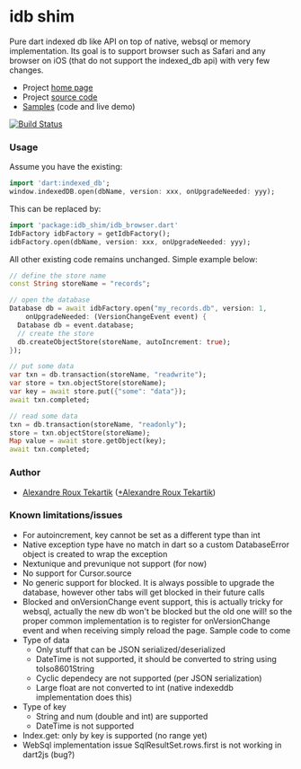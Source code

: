 # idb shim

Pure dart indexed db like API on top of native, websql or memory implementation. Its goal is to support browser such as
Safari and any browser on iOS (that do not support the indexed_db api) with very few changes.

* Project [home page](http://alextekartik.github.io/idb_shim.dart/)
* Project [source code](https://github.com/alextekartik/idb_shim.dart)
* [Samples](https://alextekartik.github.io/idb_shim_samples.dart) (code and live demo)

[![Build Status](https://drone.io/github.com/alextekartik/idb_shim.dart/status.png)](https://drone.io/github.com/alextekartik/idb_shim.dart/latest)

### Usage

Assume you have the existing:

```dart
import 'dart:indexed_db';
window.indexedDB.open(dbName, version: xxx, onUpgradeNeeded: yyy);
```

This can be replaced by:

```dart
import 'package:idb_shim/idb_browser.dart'
IdbFactory idbFactory = getIdbFactory();
idbFactory.open(dbName, version: xxx, onUpgradeNeeded: yyy);
```

All other existing code remains unchanged. Simple example below:

```dart
// define the store name
const String storeName = "records";

// open the database
Database db = await idbFactory.open("my_records.db", version: 1,
    onUpgradeNeeded: (VersionChangeEvent event) {
  Database db = event.database;
  // create the store
  db.createObjectStore(storeName, autoIncrement: true);
});

// put some data
var txn = db.transaction(storeName, "readwrite");
var store = txn.objectStore(storeName);
var key = await store.put({"some": "data"});
await txn.completed;

// read some data
txn = db.transaction(storeName, "readonly");
store = txn.objectStore(storeName);
Map value = await store.getObject(key);
await txn.completed;
```

### Author
 * [Alexandre Roux Tekartik](https://github.com/alextekartik) ([+Alexandre Roux Tekartik](https://plus.google.com/+AlexandreRouxTekartik/about))
 
### Known limitations/issues

* For autoincrement, key cannot be set as a different type than int
* Native exception type have no match in dart so a custom DatabaseError object is created to wrap the exception
* Nextunique and prevunique not support (for now)
* No support for Cursor.source
* No generic support for blocked. It is always possible to upgrade the database, however other tabs will get blocked in their future calls
* Blocked and onVersionChange event support, this is actually tricky for websql, actually the new db won't be blocked but the old one will!
  so the proper common implementation is to register for onVersionChange event and when receiving simply reload the page. Sample code to come
* Type of data
  * Only stuff that can be JSON serialized/deserialized
  * DateTime is not supported, it should be converted to string using toIso8601String
  * Cyclic dependecy are not supported (per JSON serialization)
  * Large float are not converted to int (native indexeddb implementation does this)
* Type of key
  * String and num (double and int) are supported
  * DateTime is not supported
* Index.get: only by key is supported (no range yet)
* WebSql implementation issue SqlResultSet.rows.first is not working in dart2js (bug?)



